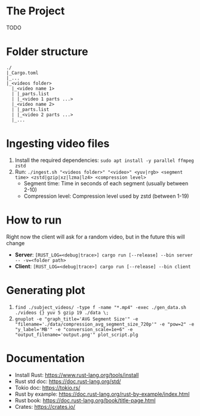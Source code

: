 # The Project
TODO

# Folder structure
```
./
|_Cargo.toml
|_...
|_<videos folder>
  |_<video name 1>
  | |_parts.list
  | |_<video 1 parts ...>
  |_<video name 2>
  | |_parts.list
  | |_<video 2 parts ...>
  |_...
```
# Ingesting video files
1. Install the required dependencies: `sudo apt install -y parallel ffmpeg zstd`
2. Run: `./ingest.sh "<videos folder>" "<video>" <yuv|rgb> <segment time> <zstd|gzip|xz|lzma|lz4> <compression level>`
	* Segment time: Time in seconds of each segment (usually between 2-10)
	* Compression level: Compression level used by zstd (between 1-19)

# How to run
Right now the client will ask for a random video, but in the future this will change
* **Server**: `[RUST_LOG=<debug|trace>] cargo run [--release] --bin server -- -v=<folder path>`
* **Client**: `[RUST_LOG=<debug|trace>] cargo run [--release] --bin client`

# Generating plot
1. `find ./subject_videos/ -type f -name "*.mp4" -exec ./gen_data.sh ./videos {} yuv 5 gzip 19 ./data \;`
2. `gnuplot -e "graph_title='AVG Segment Size'" -e "filename='./data/compression_avg_segment_size_720p'" -e "pow=2" -e "y_label='MB'" -e "conversion_scale=1e+6" -e "output_filename='output.png'" plot_script.plg`

# Documentation
* Install Rust: https://www.rust-lang.org/tools/install
* Rust std doc: https://doc.rust-lang.org/std/
* Tokio doc: https://tokio.rs/
* Rust by example: https://doc.rust-lang.org/rust-by-example/index.html
* Rust book: https://doc.rust-lang.org/book/title-page.html
* Crates: https://crates.io/
